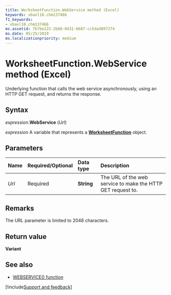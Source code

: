 ```yaml
---
title: WorksheetFunction.WebService method (Excel)
keywords: vbaxl10.chm137466
f1_keywords:
- vbaxl10.chm137466
ms.assetid: 7b7be122-2b68-0431-6687-cc5dad897274
ms.date: 05/25/2019
ms.localizationpriority: medium
---
```



# WorksheetFunction.WebService method (Excel)

Underlying function that calls the web service asynchronously, using an HTTP GET request, and returns the response.


## Syntax

_expression_.**WebService** (_Url_)

_expression_ A variable that represents a **[WorksheetFunction](Excel.WorksheetFunction.md)** object.


## Parameters

|Name|Required/Optional|Data type|Description|
|:-----|:-----|:-----|:-----|
| _Url_|Required|**String**|The URL of the web service to make the HTTP GET request to.|

## Remarks

The URL parameter is limited to 2048 characters.


## Return value

**Variant**


## See also

- [WEBSERVICE() function](https://support.office.com/article/webservice-function-0546a35a-ecc6-4739-aed7-c0b7ce1562c4)



[!include[Support and feedback](~/includes/feedback-boilerplate.md)]
